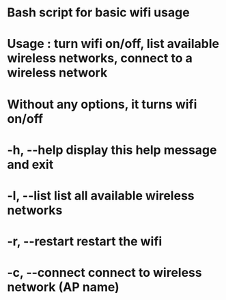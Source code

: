 # Bash script for basic wifi usage

# Usage : turn wifi on/off, list available wireless networks, connect to a wireless network
# Without any options, it turns wifi on/off
#   -h, --help             display this help message and exit
#   -l, --list             list all available wireless networks
#   -r, --restart          restart the wifi
#   -c, --connect <ssid>   connect to wireless network <ssid> (AP name)
